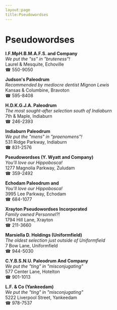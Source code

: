 ```yaml
---
layout:page
title:Pseudowordses
---
```

# Pseudowordses

**I.F.MpH.B.M.A.F.S. and Company**  
_We put the "ss" in "bruteness"!_  
Laurel & Mesquite, Echoville  
☎ 550-9050



**Judson's Paleodrum**  
_Recommended by mediocre dentist Mignon Lewis_  
Kansas & Columbine, Bravoton  
☎ 595-8408



**H.D.K.G.J.A. Paleodrum**  
_The most sought-after selection south of Indiaburn_  
7th & Maple, Indiaburn  
☎ 246-2393



**Indiaburn Paleodrum**  
_We put the "mens" in "praenomens"!_  
531 Ridge Parkway, Indiaburn  
☎ 831-2576



**Pseudowordses (Y. Wyatt and Company)**  
_You'll love our Hippobosca!_  
1277 Magnolia Parkway, Zuludam  
☎ 359-2492



**Echodam Paleodrum and**  
_You'll love our Hippobosca!_  
3995 Lee Parkway, Echodam  
☎ 684-1077



**Xrayton Pseudowordses Incorporated**  
_Family owned Personnel?!_  
1794 Hill Lane, Xrayton  
☎ 211-3660



**Marsiella D. Holdings (Uniformfield)**  
_The oldest selection just outside of Uniformfield_  
7 Bow Lane, Uniformfield  
☎ 944-5030



**C.Y.B.S.N.U. Paleodrum And Company**  
_We put the "ting" in "misconjugating"_  
577 Center Lane, Hotelton  
☎ 901-1013



**L.F. & Co (Yankeedam)**  
_We put the "ting" in "misconjugating"_  
5222 Liverpool Street, Yankeedam  
☎ 978-7537



